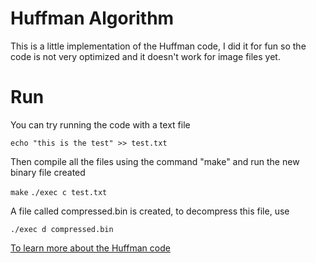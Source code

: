 # Huffman Algorithm

This is a little implementation of the Huffman code, I did it for fun so the code is not very optimized and it doesn't work for image files yet.

# Run

You can try running the code with a text file

```echo "this is the test" >> test.txt```

Then compile all the files using the command "make" and run the new binary file created

```make```
```./exec c test.txt```

A file called compressed.bin is created, to decompress this file, use

```./exec d compressed.bin```

[To learn more about the Huffman code](https://fr.wikipedia.org/wiki/Codage_de_Huffman)
